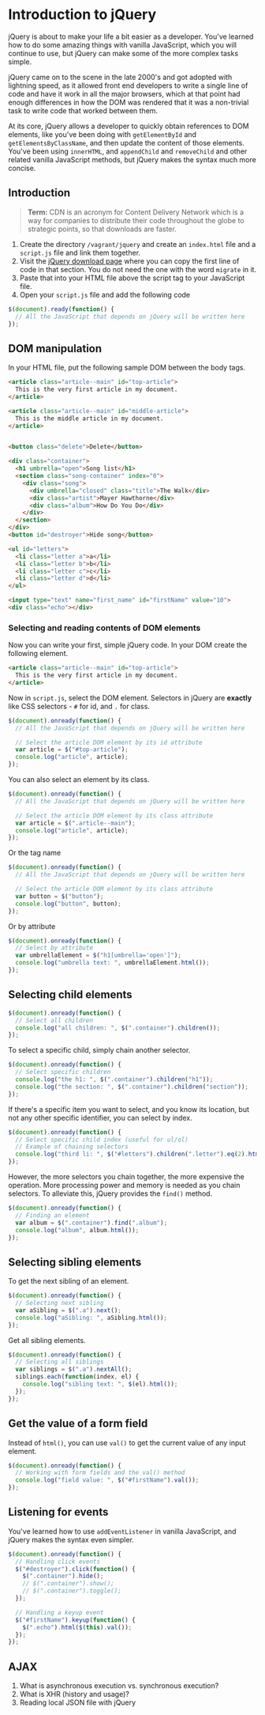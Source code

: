 # Introduction to jQuery

jQuery is about to make your life a bit easier as a developer. You've learned how to do some amazing things with vanilla JavaScript, which you will continue to use, but jQuery can make some of the more complex tasks simple.

jQuery came on to the scene in the late 2000's and got adopted with lightning speed, as it allowed front end developers to write a single line of code and have it work in all the major browsers, which at that point had enough differences in how the DOM was rendered that it was a non-trivial task to write code that worked between them.

At its core, jQuery allows a developer to quickly obtain references to DOM elements, like you've been doing with `getElementById` and `getElementsByClassName`, and then update the content of those elements. You've been using `innerHTML`, and `appendChild` and `removeChild` and other related vanilla JavaScript methods, but jQuery makes the syntax much more concise.

## Introduction

> **Term:** CDN is an acronym for Content Delivery Network which is a way for companies to distribute their code throughout the globe to strategic points, so that downloads are faster.

1. Create the directory `/vagrant/jquery` and create an `index.html` file and a `script.js` file and link them together.
1. Visit the [jQuery download page](https://jquery.com/download/#using-jquery-with-a-cdn) where you can copy the first line of code in that section. You do not need the one with the word `migrate` in it.
1. Paste that into your HTML file above the script tag to your JavaScript file.
1. Open your `script.js` file and add the following code
```js
$(document).ready(function() {
  // All the JavaScript that depends on jQuery will be written here
});
```

## DOM manipulation

In your HTML file, put the following sample DOM between the body tags.

```html
<article class="article--main" id="top-article">
  This is the very first article in my document.
</article>

<article class="article--main" id="middle-article">
  This is the middle article in my document.
</article>


<button class="delete">Delete</button>

<div class="container">
  <h1 umbrella="open">Song list</h1>
  <section class="song-container" index="0">
    <div class="song">
      <div umbrella="closed" class="title">The Walk</div>
      <div class="artist">Mayer Hawthorne</div>
      <div class="album">How Do You Do</div>
    </div>
  </section>
</div>
<button id="destroyer">Hide song</button>

<ul id="letters">
  <li class="letter a">a</li>
  <li class="letter b">b</li>
  <li class="letter c">c</li>
  <li class="letter d">d</li>
</ul>

<input type="text" name="first_name" id="firstName" value="10">
<div class="echo"></div>
```

### Selecting and reading contents of DOM elements

Now you can write your first, simple jQuery code. In your DOM create the following element.

```html
<article class="article--main" id="top-article">
  This is the very first article in my document.
</article>
```

Now in `script.js`, select the DOM element. Selectors in jQuery are **exactly** like CSS selectors - `#` for id, and `.` for class.

```js
$(document).onready(function() {
  // All the JavaScript that depends on jQuery will be written here

  // Select the article DOM element by its id attribute
  var article = $("#top-article");
  console.log("article", article);
});
```

You can also select an element by its class.

```js
$(document).onready(function() {
  // All the JavaScript that depends on jQuery will be written here

  // Select the article DOM element by its class attribute
  var article = $(".article--main");
  console.log("article", article);
});
```

Or the tag name

```js
$(document).onready(function() {
  // All the JavaScript that depends on jQuery will be written here

  // Select the article DOM element by its class attribute
  var button = $("button");
  console.log("button", button);
});
```

Or by attribute

```js
$(document).onready(function() {
  // Select by attribute
  var umbrellaElement = $("h1[umbrella='open']");
  console.log("umbrella text: ", umbrellaElement.html());
});
```

## Selecting child elements

```js
$(document).onready(function() {
  // Select all children
  console.log("all children: ", $(".container").children());
});
```

To select a specific child, simply chain another selector.

```js
$(document).onready(function() {
  // Select specific children
  console.log("the h1: ", $(".container").children("h1"));
  console.log("the section: ", $(".container").children("section"));
});
```

If there's a specific item you want to select, and you know its location, but not any other specific identifier, you can select by index.

```js
$(document).onready(function() {
  // Select specific child index (useful for ul/ol)
  // Example of chaining selectors
  console.log("third li: ", $("#letters").children(".letter").eq(2).html());
});
```

However, the more selectors you chain together, the more expensive the operation. More processing power and memory is needed as you chain selectors. To alleviate this, jQuery provides the `find()` method.

```js
$(document).onready(function() {
  // Finding an element
  var album = $(".container").find(".album");
  console.log("album", album.html());
});
```

## Selecting sibling elements

To get the next sibling of an element.

```js
$(document).onready(function() {
  // Selecting next sibling
  var aSibling = $(".a").next();
  console.log("aSibling: ", aSibling.html());
});
```

Get all sibling elements.

```js
$(document).onready(function() {
  // Selecting all siblings
  var siblings = $(".a").nextAll();
  siblings.each(function(index, el) {
    console.log("sibling text: ", $(el).html());
  });
});
```

## Get the value of a form field

Instead of `html()`, you can use `val()` to get the current value of any input element.

```js
$(document).onready(function() {
  // Working with form fields and the val() method
  console.log("field value: ", $("#firstName").val());
});
```

## Listening for events

You've learned how to use `addEventListener` in vanilla JavaScript, and jQuery makes the syntax even simpler.

```js
$(document).onready(function() {
  // Handling click events
  $("#destroyer").click(function() {
    $(".container").hide();
    // $(".container").show();
    // $(".container").toggle();
  });

  // Handling a keyup event
  $("#firstName").keyup(function() {
    $(".echo").html($(this).val());
  });
});
```

## AJAX

1. What is asynchronous execution vs. synchronous execution?
1. What is XHR (history and usage)?
1. Reading local JSON file with jQuery
